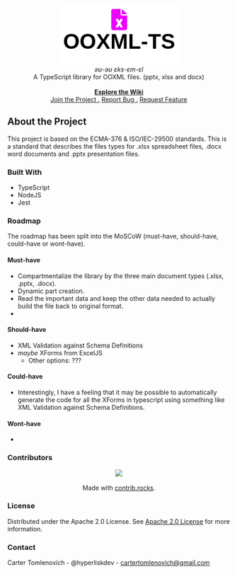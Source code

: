 <div align="center">
    <img src="./assets/imgs/ooxml-logo.png" alt="project logo"/> <br/>
    <i>əʊ-əʊ ɛks-ɛm-ɛl</i> <br>
    A TypeScript library for OOXML files. (pptx, xlsx and docx) <br/> <br/>
    <a href="https://github.com/hyperliskdev/ooxml-ts/wiki"><b>Explore the Wiki </b></a> <br/>
     <a href="https://github.com/hyperliskdev/ooxml-ts/wiki/Developer-Guide">Join the Project .</a> <a href="https://github.com/hyperliskdev/ooxml-ts/issues/new?assignees=&labels=&projects=&template=bug_report.md&title=">Report Bug .</a> <a href="https://github.com/hyperliskdev/ooxml-ts/issues/new?assignees=&labels=&projects=&template=feature_request.md&title=">Request Feature</a> </p>
</div>


## About the Project

This project is based on the ECMA-376 & ISO/IEC-29500 standards. This is a standard that describes the files types for .xlsx spreadsheet files, .docx word documents and .pptx presentation files. 

### Built With

- TypeScript
- NodeJS
- Jest

### Roadmap

The roadmap has been split into the MoSCoW (must-have, should-have, could-have or wont-have).

#### Must-have

- Compartmentalize the library by the three main document types (.xlsx, .pptx, .docx).
- Dynamic part creation.
- Read the important data and keep the other data needed to actually build the file back to original format.
- 

#### Should-have

- XML Validation against Schema Definitions
- *maybe* XForms from ExcelJS
  - Other options: ???

#### Could-have

- Interestingly, I have a feeling that it may be possible to automatically generate the code for all the XForms in typescript using something like XML Validation against Schema Definitions.


#### Wont-have

- 


### Contributors

<div align="center">
  <a href="https://github.com/hyperliskdev/ooxml-ts/graphs/contributors">
    <img src="https://contrib.rocks/image?repo=hyperliskdev/ooxml-ts" />
  </a>

  Made with [contrib.rocks](https://contrib.rocks).
</div>

### License

Distributed under the Apache 2.0 License. See [Apache 2.0 License](https://opensource.org/license/apache-2-0) for more information.

### Contact

Carter Tomlenovich - @hyperliskdev - cartertomlenovich@gmail.com
